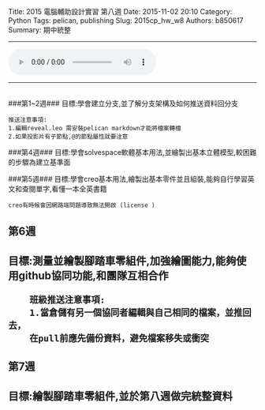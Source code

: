 Title: 2015 電腦輔助設計實習 第八週
Date: 2015-11-02 20:10
Category: Python
Tags: pelican, publishing
Slug: 2015cp_hw_w8
Authors: b850617
Summary: 期中統整
<hr>
<html>
<head>
<title>Track 26.mp3</title>
</head>
<body>
    <audio controls pause loop>
        <source src="https://copy.com/nCTIGewo7fWOytBv">
    </audio>
</body>
</html>
<hr>
<br>
###第1~2週###
目標:學會建立分支,並了解分支架構及如何推送資料回分支
 
    推送注意事項: 
    1.編輯reveal.leo 需安裝pelican markdown才能將檔案轉檔
    2.如果投影片有子節點,@的節點屬性就要注意


###第4週###
目標:學會solvespace軟體基本用法,並繪製出基本立體模型,較困難的步驟為建立基準面

###第5週###
目標:學會creo基本用法,繪製出基本零件並且組裝,能夠自行學習英文和查閱單字,看懂一本全英書籍


    creo有時候會因網路端問題導致無法開啟 (license )


<h2>第6週<h2>
目標:測量並繪製腳踏車零組件,加強繪圖能力,能夠使用github協同功能,和團隊互相合作


        班級推送注意事項: 
        1.當倉儲有另一個協同者編輯與自己相同的檔案，並推回去，
        在pull前應先備份資料，避免檔案移失或衝突



<h2>第7週<h2>
目標:繪製腳踏車零組件,並於第八週做完統整資料


